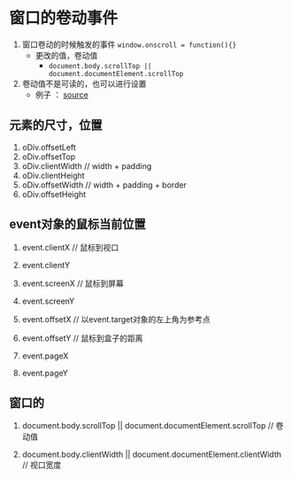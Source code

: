 # 窗口的卷动事件
1. 窗口卷动的时候触发的事件 `window.onscroll = function(){}`
    * 更改的值，卷动值
        * `document.body.scrollTop || document.documentElement.scrollTop`
2. 卷动值不是可读的，也可以进行设置
    * 例子 ： [source](file/01_设置卷动值.html)
    
## 元素的尺寸，位置
1. oDiv.offsetLeft
2. oDiv.offsetTop
3. oDiv.clientWidth      // width + padding 
4. oDiv.clientHeight
5. oDiv.offsetWidth      // width + padding + border
6. oDiv.offsetHeight

## event对象的鼠标当前位置
1. event.clientX         // 鼠标到视口
2. event.clientY
3. event.screenX         // 鼠标到屏幕
4. event.screenY      

5. event.offsetX         // 以event.target对象的左上角为参考点
6. event.offsetY         // 鼠标到盒子的距离

7. event.pageX
8. event.pageY

## 窗口的
1. document.body.scrollTop || document.documentElement.scrollTop  // 卷动值


2. document.body.clientWidth || document.documentElement.clientWidth  // 视口宽度

























